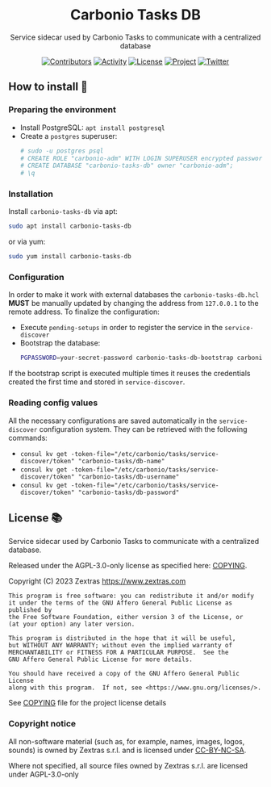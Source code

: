 <!--
SPDX-FileCopyrightText: 2023 Zextras <https://www.zextras.com>

SPDX-License-Identifier: AGPL-3.0-only
-->

<div align="center">
  <h1>Carbonio Tasks DB</h1>
</div>

<div align="center">
Service sidecar used by Carbonio Tasks to communicate with a centralized database

[![Contributors][contributors-badge]][contributors]
[![Activity][activity-badge]][activity]
[![License][license-badge]](COPYING)
[![Project][project-badge]][project]
[![Twitter][twitter-badge]][twitter]

</div>

## How to install 🏁

### Preparing the environment

- Install PostgreSQL: `apt install postgresql`
- Create a `postgres` superuser:
  ```bash
  # sudo -u postgres psql
  # CREATE ROLE "carbonio-adm" WITH LOGIN SUPERUSER encrypted password 'your-secret-password';
  # CREATE DATABASE "carbonio-tasks-db" owner "carbonio-adm";
  # \q
  ```

### Installation

Install `carbonio-tasks-db` via apt:

```bash
sudo apt install carbonio-tasks-db
```

or via yum:

 ```bash
sudo yum install carbonio-tasks-db
```   

### Configuration

In order to make it work with external databases the `carbonio-tasks-db.hcl` **MUST** be manually
updated by changing the address from `127.0.0.1` to the remote address. To finalize the
configuration:

- Execute `pending-setups` in order to register the service in the `service-discover`
- Bootstrap the database:
  ```bash
  PGPASSWORD=your-secret-password carbonio-tasks-db-bootstrap carbonio-adm 127.0.0.1
  ```

If the bootstrap script is executed multiple times it reuses the credentials created the first time
and stored in `service-discover`.

### Reading config values

All the necessary configurations are saved automatically in the `service-discover` configuration
system. They can be retrieved with the following commands:

- `consul kv get -token-file="/etc/carbonio/tasks/service-discover/token" "carbonio-tasks/db-name"`
- `consul kv get -token-file="/etc/carbonio/tasks/service-discover/token" "carbonio-tasks/db-username"`
- `consul kv get -token-file="/etc/carbonio/tasks/service-discover/token" "carbonio-tasks/db-password"`

## License 📚

Service sidecar used by Carbonio Tasks to communicate with a centralized database.

Released under the AGPL-3.0-only license as specified here: [COPYING](COPYING).

Copyright (C) 2023 Zextras <https://www.zextras.com>

    This program is free software: you can redistribute it and/or modify
    it under the terms of the GNU Affero General Public License as published by
    the Free Software Foundation, either version 3 of the License, or
    (at your option) any later version.

    This program is distributed in the hope that it will be useful,
    but WITHOUT ANY WARRANTY; without even the implied warranty of
    MERCHANTABILITY or FITNESS FOR A PARTICULAR PURPOSE.  See the
    GNU Affero General Public License for more details.

    You should have received a copy of the GNU Affero General Public License
    along with this program.  If not, see <https://www.gnu.org/licenses/>.

See [COPYING](COPYING) file for the project license details

### Copyright notice

All non-software material (such as, for example, names, images, logos, sounds) is owned by Zextras
s.r.l. and is licensed under [CC-BY-NC-SA](https://creativecommons.org/licenses/by-nc-sa/4.0/).

Where not specified, all source files owned by Zextras s.r.l. are licensed under AGPL-3.0-only

[contributors-badge]: https://img.shields.io/github/contributors/zextras/carbonio-user-management-sdk "Contributors"

[contributors]: https://github.com/zextras/carbonio-user-management-sdk/graphs/contributors "Contributors"

[activity-badge]: https://img.shields.io/github/commit-activity/m/zextras/carbonio-user-management-sdk "Activity"

[activity]: https://github.com/zextras/carbonio-user-management-sdk/pulse "Activity"

[license-badge]: https://img.shields.io/badge/license-AGPL-blue.svg

[project-badge]: https://img.shields.io/badge/project-carbonio-informational "Project Carbonio"

[project]: https://www.zextras.com/carbonio/ "Project Carbonio"

[twitter-badge]: https://img.shields.io/twitter/follow/zextras?style=social&logo=twitter "Follow on Twitter"

[twitter]: https://twitter.com/intent/follow?screen_name=zextras "Follow Zextras on Twitter"

